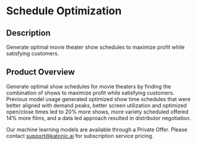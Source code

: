#  Schedule Optimization

## Description
Generate optimal movie theater show schedules to maximize profit while satisfying customers.

## Product Overview
Generate optimal show schedules for movie theaters by finding the combination of shows to maximize profit while satisfying customers. Previous model usage generated optimized show time schedules that were better aligned with demand peaks, better screen utilization and optimized open/close times led to 20% more shows, more variety scheduled offered 14% more films, and a data led approach resulted in distributor negotiation. 

Our machine learning models are available through a Private Offer. Please contact support@katonic.ai for subscription service pricing.
